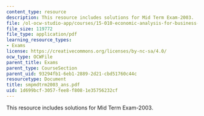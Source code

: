 ```yaml
---
content_type: resource
description: This resource includes solutions for Mid Term Exam-2003.
file: /ol-ocw-studio-app/courses/15-010-economic-analysis-for-business-decisions-fall-2004/1d699bcf3057fee8f8081e35756232cf_smpmdtrm2003_ans.pdf
file_size: 119772
file_type: application/pdf
learning_resource_types:
- Exams
license: https://creativecommons.org/licenses/by-nc-sa/4.0/
ocw_type: OCWFile
parent_title: Exams
parent_type: CourseSection
parent_uid: 93294fb1-6eb1-2889-2d21-cbd51760c44c
resourcetype: Document
title: smpmdtrm2003_ans.pdf
uid: 1d699bcf-3057-fee8-f808-1e35756232cf
---
```

This resource includes solutions for Mid Term Exam-2003.